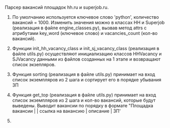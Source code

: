 Парсер вакансий площадок hh.ru и superjob.ru.


1. По умолчанию используется ключевое слово 'python', количество вакансий = 1000.
Изменить значения можно в классах HH и Superjob (реализация в файле engine_classes.py),
вызвав метод attrs с атрибутами key_word (ключевое слово) и vacancies_count (кол-во вакансий).


2. Функции init_hh_vacancy_class и init_sj_vacancy_class (реализация в файле utils.py)
осуществляют инициализацию классов HHVacancy и SJVacancy данными из файлов созданных 
на 1 этапе и возвращают список экзепляров. 


3. Функция sorting (реализация в файле utils.py) принимает на вход список экземпляров из 2 шага и сортирует его в порядке убывания ЗП


4. Функция get_top (реализация в файле utils.py) принимает на вход список экземпляров из 2 шага и кол-во вакансий,
которые будут выведены. Выводит вакансии по порядку в формате "Площадка вакансии | | ссылка на вакансию | описание | ЗП'


5. 

